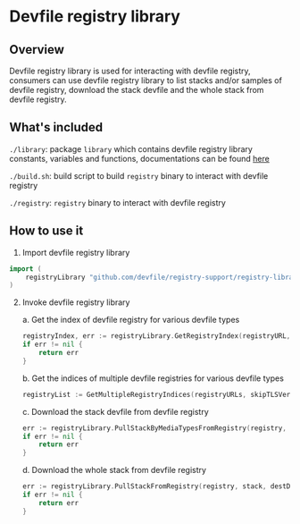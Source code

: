 # Devfile registry library

## Overview
Devfile registry library is used for interacting with devfile registry, consumers can use devfile registry library to list stacks and/or samples of devfile registry, download the stack devfile and the whole stack from devfile registry.

## What's included
`./library`: package `library` which contains devfile registry library constants, variables and functions, documentations can be found [here](https://pkg.go.dev/github.com/devfile/registry-support/registry-library/library)

`./build.sh`: build script to build `registry` binary to interact with devfile registry

`./registry`: `registry` binary to interact with devfile registry

## How to use it
1. Import devfile registry library
```go
import (
    registryLibrary "github.com/devfile/registry-support/registry-library/library"
)
```
2. Invoke devfile registry library

    a. Get the index of devfile registry for various devfile types
    ```go
    registryIndex, err := registryLibrary.GetRegistryIndex(registryURL, skipTLSVerify, telemetryClient, StackDevfileType)
	if err != nil {
		return err
	}
    ```
    b. Get the indices of multiple devfile registries for various devfile types
    ```go
    registryList := GetMultipleRegistryIndices(registryURLs, skipTLSVerify, telemetryClient, StackDevfileType)
    ```
    c. Download the stack devfile from devfile registry
    ```go
	err := registryLibrary.PullStackByMediaTypesFromRegistry(registry, stack, registryLibrary.DevfileMediaTypeList, destDir, skipTLSVerify, telemetryClient)
	if err != nil {
		return err
	}
    ```
    d. Download the whole stack from devfile registry
    ```go
    err := registryLibrary.PullStackFromRegistry(registry, stack, destDir, skipTLSVerify, telemetryClient)
    if err != nil {
		return err
	}
    ```